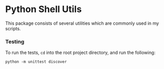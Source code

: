 # Python Shell Utils

This package consists of several utilities which are commonly used in my
scripts.


### Testing

To run the tests, ```cd``` into the root project directory, and run the following:

```
python -m unittest discover
```
